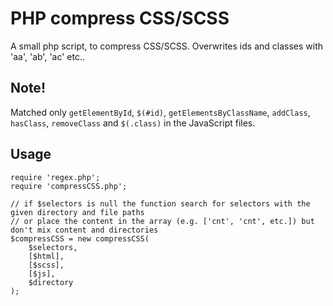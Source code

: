 # PHP compress CSS/SCSS

A small php script, to compress CSS/SCSS. Overwrites ids and classes with 'aa', 'ab', 'ac' etc..


## Note!

Matched only `getElementById`, `$(#id)`, `getElementsByClassName`, `addClass`, `hasClass`, `removeClass` and `$(.class)` in the JavaScript files.

## Usage

    require 'regex.php';
    require 'compressCSS.php';

    // if $selectors is null the function search for selectors with the given directory and file paths
    // or place the content in the array (e.g. ['cnt', 'cnt', etc.]) but don't mix content and directories
    $compressCSS = new compressCSS(
        $selectors,
        [$html],
        [$scss],
        [$js],
        $directory
    );
